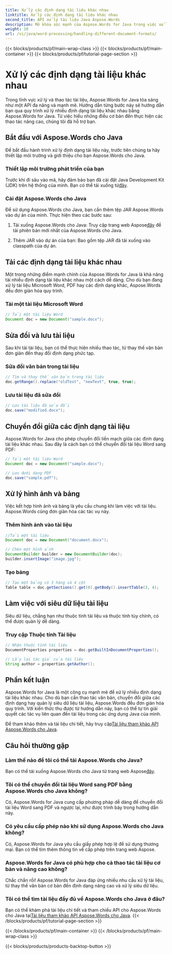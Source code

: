 ```yaml
---
title: Xử lý các định dạng tài liệu khác nhau
linktitle: Xử lý các định dạng tài liệu khác nhau
second_title: API xử lý tài liệu Java Aspose.Words
description: Mở khóa sức mạnh của Aspose.Words for Java trong việc xử lý nhiều định dạng tài liệu khác nhau. Tìm hiểu cách chỉnh sửa văn bản, chuyển đổi và nhiều hơn nữa với các ví dụ thực tế.
weight: 10
url: /vi/java/word-processing/handling-different-document-formats/
---
```


{{< blocks/products/pf/main-wrap-class >}}
{{< blocks/products/pf/main-container >}}
{{< blocks/products/pf/tutorial-page-section >}}

# Xử lý các định dạng tài liệu khác nhau


Trong lĩnh vực xử lý và thao tác tài liệu, Aspose.Words for Java tỏa sáng như một API đa năng và mạnh mẽ. Hướng dẫn từng bước này sẽ hướng dẫn bạn qua quy trình xử lý nhiều định dạng tài liệu khác nhau bằng Aspose.Words for Java. Từ việc hiểu những điều cơ bản đến thực hiện các thao tác nâng cao, chúng tôi đã hỗ trợ bạn.

## Bắt đầu với Aspose.Words cho Java

Để bắt đầu hành trình xử lý định dạng tài liệu này, trước tiên chúng ta hãy thiết lập môi trường và giới thiệu cho bạn Aspose.Words cho Java.

### Thiết lập môi trường phát triển của bạn

 Trước khi đi sâu vào mã, hãy đảm bảo bạn đã cài đặt Java Development Kit (JDK) trên hệ thống của mình. Bạn có thể tải xuống từ[đây](https://www.oracle.com/java/technologies/javase-downloads.html).

### Cài đặt Aspose.Words cho Java

Để sử dụng Aspose.Words cho Java, bạn cần thêm tệp JAR Aspose.Words vào dự án của mình. Thực hiện theo các bước sau:

1.  Tải xuống Aspose.Words cho Java: Truy cập trang web Aspose[đây](https://releases.aspose.com/words/java/) để tải phiên bản mới nhất của Aspose.Words cho Java.

2. Thêm JAR vào dự án của bạn: Bao gồm tệp JAR đã tải xuống vào classpath của dự án.

## Tải các định dạng tài liệu khác nhau

Một trong những điểm mạnh chính của Aspose.Words for Java là khả năng tải nhiều định dạng tài liệu khác nhau một cách dễ dàng. Cho dù bạn đang xử lý tài liệu Microsoft Word, PDF hay các định dạng khác, Aspose.Words đều đơn giản hóa quy trình.

### Tải một tài liệu Microsoft Word

```java
// Tải một tài liệu Word
Document doc = new Document("sample.docx");
```

## Sửa đổi và lưu tài liệu

Sau khi tải tài liệu, bạn có thể thực hiện nhiều thao tác, từ thay thế văn bản đơn giản đến thay đổi định dạng phức tạp.

### Sửa đổi văn bản trong tài liệu

```java
// Tìm và thay thế văn bản trong tài liệu
doc.getRange().replace("oldText", "newText", true, true);
```

### Lưu tài liệu đã sửa đổi

```java
// Lưu tài liệu đã sửa đổi
doc.save("modified.docx");
```

## Chuyển đổi giữa các định dạng tài liệu

Aspose.Words for Java cho phép chuyển đổi liền mạch giữa các định dạng tài liệu khác nhau. Sau đây là cách bạn có thể chuyển đổi tài liệu Word sang PDF:

```java
// Tải một tài liệu Word
Document doc = new Document("sample.docx");

// Lưu dưới dạng PDF
doc.save("sample.pdf");
```

## Xử lý hình ảnh và bảng

Việc kết hợp hình ảnh và bảng là yêu cầu chung khi làm việc với tài liệu. Aspose.Words cũng đơn giản hóa các tác vụ này.

### Thêm hình ảnh vào tài liệu

```java
//Tải một tài liệu
Document doc = new Document("document.docx");

// Chèn một hình ảnh
DocumentBuilder builder = new DocumentBuilder(doc);
builder.insertImage("image.jpg");
```

### Tạo bảng

```java
// Tạo một bảng có 3 hàng và 4 cột
Table table = doc.getSections().get(0).getBody().insertTable(3, 4);
```

## Làm việc với siêu dữ liệu tài liệu

Siêu dữ liệu, chẳng hạn như thuộc tính tài liệu và thuộc tính tùy chỉnh, có thể được quản lý dễ dàng.

### Truy cập Thuộc tính Tài liệu

```java
// Nhận thuộc tính tài liệu
DocumentProperties properties = doc.getBuiltInDocumentProperties();

// Lấy lại tác giả của tài liệu
String author = properties.getAuthor();
```

## Phần kết luận

Aspose.Words for Java là một công cụ mạnh mẽ để xử lý nhiều định dạng tài liệu khác nhau. Cho dù bạn cần thao tác văn bản, chuyển đổi giữa các định dạng hay quản lý siêu dữ liệu tài liệu, Aspose.Words đều đơn giản hóa quy trình. Với kiến thức thu được từ hướng dẫn này, bạn có thể tự tin giải quyết các tác vụ liên quan đến tài liệu trong các ứng dụng Java của mình.

 Để tham khảo thêm và tài liệu chi tiết, hãy truy cập[Tài liệu tham khảo API Aspose.Words cho Java](https://reference.aspose.com/words/java/).

## Câu hỏi thường gặp

### Làm thế nào để tôi có thể tải Aspose.Words cho Java?

 Bạn có thể tải xuống Aspose.Words cho Java từ trang web Aspose[đây](https://releases.aspose.com/words/java/).

### Tôi có thể chuyển đổi tài liệu Word sang PDF bằng Aspose.Words cho Java không?

Có, Aspose.Words for Java cung cấp phương pháp dễ dàng để chuyển đổi tài liệu Word sang PDF và ngược lại, như được trình bày trong hướng dẫn này.

### Có yêu cầu cấp phép nào khi sử dụng Aspose.Words cho Java không?

Có, Aspose.Words for Java yêu cầu giấy phép hợp lệ để sử dụng thương mại. Bạn có thể tìm thêm thông tin về cấp phép trên trang web Aspose.

### Aspose.Words for Java có phù hợp cho cả thao tác tài liệu cơ bản và nâng cao không?

Chắc chắn rồi! Aspose.Words for Java đáp ứng nhiều nhu cầu xử lý tài liệu, từ thay thế văn bản cơ bản đến định dạng nâng cao và xử lý siêu dữ liệu.

### Tôi có thể tìm tài liệu đầy đủ về Aspose.Words cho Java ở đâu?

 Bạn có thể khám phá tài liệu chi tiết và tham chiếu API cho Aspose.Words cho Java tại[Tài liệu tham khảo API Aspose.Words cho Java](https://reference.aspose.com/words/java/).
{{< /blocks/products/pf/tutorial-page-section >}}

{{< /blocks/products/pf/main-container >}}
{{< /blocks/products/pf/main-wrap-class >}}

{{< blocks/products/products-backtop-button >}}

